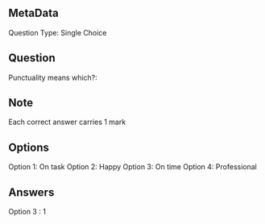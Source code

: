 ## MetaData
Question Type: Single Choice

## Question
Punctuality means which?:

## Note
Each correct answer carries 1 mark

## Options
Option 1: On task
Option 2: Happy
Option 3: On time
Option 4: Professional

## Answers
Option 3 : 1
